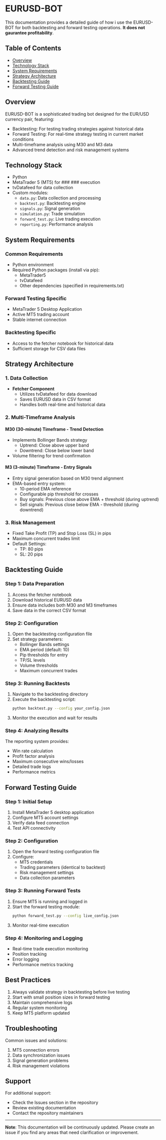 # EURUSD-BOT

This documentation provides a detailed guide of how i use the EURUSD-BOT for both backtesting and forward testing operations. **It does not gaurantee profitability**.

## Table of Contents
- [Overview](#overview)
- [Technology Stack](#technology-stack)
- [System Requirements](#system-requirements)
- [Strategy Architecture](#strategy-architecture)
- [Backtesting Guide](#backtesting-guide)
- [Forward Testing Guide](#forward-testing-guide)

## Overview
EURUSD-BOT is a sophisticated trading bot designed for the EUR/USD currency pair, featuring:
- Backtesting: For testing trading strategies against historical data
- Forward Testing: For real-time strategy testing in current market conditions
- Multi-timeframe analysis using M30 and M3 data
- Advanced trend detection and risk management systems

## Technology Stack
- Python
- MetaTrader 5 (MT5) for ### ### execution
- tvDatafeed for data collection
- Custom modules:
  - `data.py`: Data collection and processing
  - `backtest.py`: Backtesting engine
  - `signals.py`: Signal generation
  - `simulation.py`: Trade simulation
  - `forward_test.py`: Live trading execution
  - `reporting.py`: Performance analysis

## System Requirements

### Common Requirements
- Python environment
- Required Python packages (install via pip):
  - MetaTrader5
  - tvDatafeed
  - Other dependencies (specified in requirements.txt)

### Forward Testing Specific
- MetaTrader 5 Desktop Application
- Active MT5 trading account
- Stable internet connection

### Backtesting Specific
- Access to the fetcher notebook for historical data
- Sufficient storage for CSV data files

## Strategy Architecture

### 1. Data Collection
- **Fetcher Component**
  - Utilizes tvDatafeed for data download
  - Saves EURUSD data in CSV format
  - Handles both real-time and historical data
  
### 2. Multi-Timeframe Analysis
#### M30 (30-minute) Timeframe - Trend Detection
- Implements Bollinger Bands strategy
  - Uptrend: Close above upper band
  - Downtrend: Close below lower band
- Volume filtering for trend confirmation

#### M3 (3-minute) Timeframe - Entry Signals
- Entry signal generation based on M30 trend alignment
- EMA-based entry system:
  - 10-period EMA reference
  - Configurable pip threshold for crosses
  - Buy signals: Previous close above EMA + threshold (during uptrend)
  - Sell signals: Previous close below EMA - threshold (during downtrend)

### 3. Risk Management
- Fixed Take Profit (TP) and Stop Loss (SL) in pips
- Maximum concurrent trades limit
- Default Settings:
  - TP: 80 pips
  - SL: 20 pips

## Backtesting Guide

### Step 1: Data Preparation
1. Access the fetcher notebook
2. Download historical EURUSD data
3. Ensure data includes both M30 and M3 timeframes
4. Save data in the correct CSV format

### Step 2: Configuration
1. Open the backtesting configuration file
2. Set strategy parameters:
   - Bollinger Bands settings
   - EMA period (default: 10)
   - Pip thresholds for entry
   - TP/SL levels
   - Volume thresholds
   - Maximum concurrent trades

### Step 3: Running Backtests
1. Navigate to the backtesting directory
2. Execute the backtesting script:
   ```bash
   python backtest.py --config your_config.json
   ```
3. Monitor the execution and wait for results

### Step 4: Analyzing Results
The reporting system provides:
- Win rate calculation
- Profit factor analysis
- Maximum consecutive wins/losses
- Detailed trade logs
- Performance metrics

## Forward Testing Guide

### Step 1: Initial Setup
1. Install MetaTrader 5 desktop application
2. Configure MT5 account settings
3. Verify data feed connection
4. Test API connectivity

### Step 2: Configuration
1. Open the forward testing configuration file
2. Configure:
   - MT5 credentials
   - Trading parameters (identical to backtest)
   - Risk management settings
   - Data collection parameters

### Step 3: Running Forward Tests
1. Ensure MT5 is running and logged in
2. Start the forward testing module:
   ```bash
   python forward_test.py --config live_config.json
   ```
3. Monitor real-time execution

### Step 4: Monitoring and Logging
- Real-time trade execution monitoring
- Position tracking
- Error logging
- Performance metrics tracking

## Best Practices
1. Always validate strategy in backtesting before live testing
2. Start with small position sizes in forward testing
3. Maintain comprehensive logs
4. Regular system monitoring
5. Keep MT5 platform updated

## Troubleshooting
Common issues and solutions:
1. MT5 connection errors
2. Data synchronization issues
3. Signal generation problems
4. Risk management violations

## Support
For additional support:
- Check the Issues section in the repository
- Review existing documentation
- Contact the repository maintainers

---

**Note**: This documentation will be continuously updated. Please create an issue if you find any areas that need clarification or improvement.
